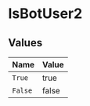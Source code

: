 # IsBotUser2


## Values

| Name    | Value   |
| ------- | ------- |
| `True`  | true    |
| `False` | false   |